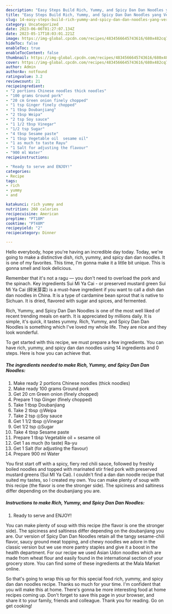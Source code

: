 ```yaml
---
description: "Easy Steps Build Rich, Yummy, and Spicy Dan Dan Noodles yang Very Delicious"
title: "Easy Steps Build Rich, Yummy, and Spicy Dan Dan Noodles yang Very Delicious"
slug: 14-easy-steps-build-rich-yummy-and-spicy-dan-dan-noodles-yang-very-delicious
category: Uncategorized
date: 2023-06-06T01:27:07.134Z
date: 2023-05-17T18:03:01.221Z
image: https://img-global.cpcdn.com/recipes/4834566645743616/680x482cq70/rich-yummy-and-spicy-dan-dan-noodles-recipe-main-photo.jpg
hideToc: false
enableToc: true
enableTocContent: false
thumbnail: https://img-global.cpcdn.com/recipes/4834566645743616/680x482cq70/rich-yummy-and-spicy-dan-dan-noodles-recipe-main-photo.jpg
cover: https://img-global.cpcdn.com/recipes/4834566645743616/680x482cq70/rich-yummy-and-spicy-dan-dan-noodles-recipe-main-photo.jpg
author: Admin
authorAv: notfound
ratingvalue: 3.2
reviewcount: 21
recipeingredient:
- "2 portions Chinese noodles thick noodles"
- "100 grams Ground pork"
- "20 cm Green onion finely chopped"
- "1 tsp Ginger finely chopped"
- "1 tbsp Doubanjiang"
- "2 tbsp Weipa"
- "2 tsp Soy sauce"
- "1 1/2 tbsp Vinegar"
- "1/2 tsp Sugar"
- "4 tbsp Sesame paste"
- "1 tbsp Vegetable oil  sesame oil"
- "1 as much to taste Rayu"
- "1 Salt for adjusting the flavour"
- "900 ml Water"
recipeinstructions:

- "Ready to serve and ENJOY!"
categories:
- Recipe
tags:
- rich
- yummy
- and

katakunci: rich yummy and 
nutrition: 260 calories
recipecuisine: American
preptime: "PT18M"
cooktime: "PT48M"
recipeyield: "2"
recipecategory: Dinner

---
```



Hello everybody, hope you're having an incredible day today. Today, we're going to make a distinctive dish, rich, yummy, and spicy dan dan noodles. It is one of my favorites. This time, I'm gonna make it a little bit unique. This is gonna smell and look delicious.

Remember that it&#39;s not a ragu — you don&#39;t need to overload the pork and the spinach. Key ingredients Sui Mi Ya Cai - or preserved mustard green Sui Mi Ya Cai (碎米芽菜) is a must-have ingredient if you want to call a dish dan dan noodles in China. It is a type of cardamine bean sprout that is native to Sichuan. It is dried, flavored with sugar and spices, and fermented.

Rich, Yummy, and Spicy Dan Dan Noodles is one of the most well liked of recent trending meals on earth. It is appreciated by millions daily. It is simple, it's quick, it tastes yummy. Rich, Yummy, and Spicy Dan Dan Noodles is something which I've loved my whole life. They are nice and they look wonderful.


To get started with this recipe, we must prepare a few ingredients. You can have rich, yummy, and spicy dan dan noodles using 14 ingredients and 0 steps. Here is how you can achieve that.

<!--inarticleads1-->

##### The ingredients needed to make Rich, Yummy, and Spicy Dan Dan Noodles:

1. Make ready 2 portions Chinese noodles (thick noodles)
1. Make ready 100 grams Ground pork
1. Get 20 cm Green onion (finely chopped)
1. Prepare 1 tsp Ginger (finely chopped)
1. Take 1 tbsp Doubanjiang
1. Take 2 tbsp ◎Weipa
1. Take 2 tsp ◎Soy sauce
1. Get 1 1/2 tbsp ◎Vinegar
1. Get 1/2 tsp ◎Sugar
1. Take 4 tbsp Sesame paste
1. Prepare 1 tbsp Vegetable oil + sesame oil
1. Get 1 as much (to taste) Ra-yu
1. Get 1 Salt (for adjusting the flavour)
1. Prepare 900 ml Water


You first start off with a spicy, fiery red chili sauce, followed by freshly boiled noodles and topped with marinated stir fried pork with preserved mustard greens (Sui MI Ya Cai). I couldn&#39;t find a dan dan noodle recipe that suited my tastes, so I created my own. You can make plenty of soup with this recipe (the flavor is one the stronger side). The spiciness and saltiness differ depending on the doubanjiang you are. 

<!--inarticleads2-->

##### Instructions to make Rich, Yummy, and Spicy Dan Dan Noodles:


1. Ready to serve and ENJOY!

You can make plenty of soup with this recipe (the flavor is one the stronger side). The spiciness and saltiness differ depending on the doubanjiang you are. Our version of Spicy Dan Dan Noodles retain all the tangy sesame-chili flavor, saucy ground meat topping, and chewy noodles we adore in the classic version but we use more pantry staples and give it a boost in the health department. For our recipe we used Asian Udon noodles which are made from wheat flour and easily found in the international section of your grocery store. You can find some of these ingredients at the Mala Market online. 

So that's going to wrap this up for this special food rich, yummy, and spicy dan dan noodles recipe. Thanks so much for your time. I'm confident that you will make this at home. There's gonna be more interesting food at home recipes coming up. Don't forget to save this page in your browser, and share it to your family, friends and colleague. Thank you for reading. Go on get cooking!
